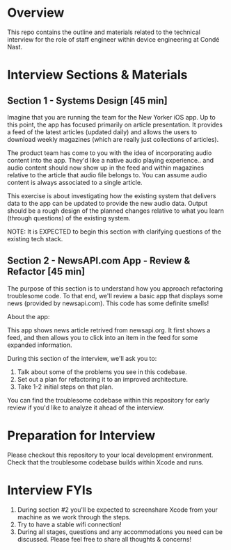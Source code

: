 # Overview

This repo contains the outline and materials related to the technical interview for the role of staff engineer within device engineering at Condé Nast.

# Interview Sections & Materials

## Section 1 - Systems Design [45 min]

Imagine that you are running the team for the New Yorker iOS app. Up to this point, the app has focused primarily on article presentation. It provides a feed of the latest articles (updated daily) and allows the users to download weekly magazines (which are really just collections of articles).

The product team has come to you with the idea of incorporating audio content into the app. They'd like a native audio playing experience.. and audio content should now show up in the feed and within magazines relative to the article that audio file belongs to. You can assume audio content is always associated to a single article.

This exercise is about investigating how the existing system that delivers data to the app can be updated to provide the new audio data. Output should be a rough design of the planned changes relative to what you learn (through questions) of the existing system.

NOTE: It is EXPECTED to begin this section with clarifying questions of the existing tech stack.

## Section 2 - NewsAPI.com App - Review & Refactor [45 min]

The purpose of this section is to understand how you approach refactoring troublesome code. To that end, we'll review a basic app that displays some news (provided by newsapi.com). This code has some definite smells! 

About the app:

This app shows news article retrived from newsapi.org. It first shows a feed, and then allows you to click into an item in the feed for some expanded information. 

During this section of the interview, we'll ask you to:

1. Talk about some of the problems you see in this codebase.
2. Set out a plan for refactoring it to an improved architecture.
3. Take 1-2 initial steps on that plan.

You can find the troublesome codebase within this repository for early review if you'd like to analyze it ahead of the interview.

# Preparation for Interview

Please checkout this repository to your local development environment. Check that the troublesome codebase builds within Xcode and runs. 

# Interview FYIs

1. During section #2 you'll be expected to screenshare Xcode from your machine as we work through the steps.
2. Try to have a stable wifi connection!
3. During all stages, questions and any accommodations you need can be discussed. Please feel free to share all thoughts & concerns!
